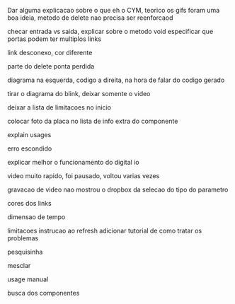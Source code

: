 Dar alguma explicacao sobre o que eh o CYM, teorico
os gifs foram uma boa ideia,
metodo de delete nao precisa ser reenforcaod

checar entrada vs saida, explicar sobre o metodo void
especificar que portas podem ter multiplos links

link desconexo, cor diferente

parte do delete ponta perdida


diagrama na esquerda, codigo a direita, na hora de falar do codigo gerado

tirar o diagrama do blink, deixar somente o video

deixar a lista de limitacoes no inicio  

colocar foto da placa no lista de info extra do componente


explain usages

erro escondido

explicar melhor o funcionamento do digital io

video muito rapido, foi pausado, voltou varias vezes

gravacao de video nao mostrou o dropbox da selecao do tipo do parametro


cores dos links

dimensao de tempo

limitacoes
    instrucao ao refresh
adicionar tutorial de como tratar os problemas


pesquisinha

mesclar 

usage manual

busca dos componentes

  
